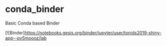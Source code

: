 # conda_binder
Basic Conda based Binder

[![Binder]https://notebooks.gesis.org/binder/jupyter/user/tonids2019-shiny-app--pv5moooz/lab
